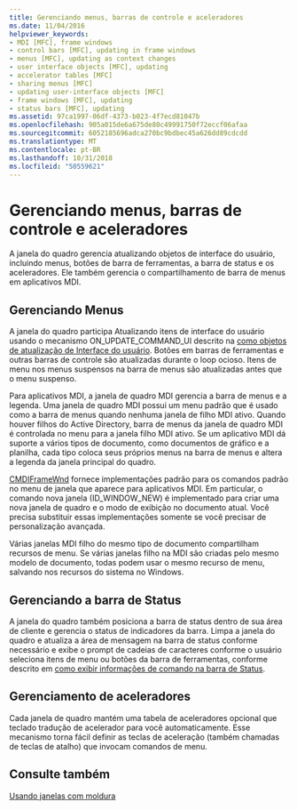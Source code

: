 ```yaml
---
title: Gerenciando menus, barras de controle e aceleradores
ms.date: 11/04/2016
helpviewer_keywords:
- MDI [MFC], frame windows
- control bars [MFC], updating in frame windows
- menus [MFC], updating as context changes
- user interface objects [MFC], updating
- accelerator tables [MFC]
- sharing menus [MFC]
- updating user-interface objects [MFC]
- frame windows [MFC], updating
- status bars [MFC], updating
ms.assetid: 97ca1997-06df-4373-b023-4f7ecd81047b
ms.openlocfilehash: 905a015de6a675de80c49991750f72eccf06afaa
ms.sourcegitcommit: 6052185696adca270bc9bdbec45a626dd89cdcdd
ms.translationtype: MT
ms.contentlocale: pt-BR
ms.lasthandoff: 10/31/2018
ms.locfileid: "50559621"
---
```

# <a name="managing-menus-control-bars-and-accelerators"></a>Gerenciando menus, barras de controle e aceleradores

A janela do quadro gerencia atualizando objetos de interface do usuário, incluindo menus, botões de barra de ferramentas, a barra de status e os aceleradores. Ele também gerencia o compartilhamento de barra de menus em aplicativos MDI.

## <a name="managing-menus"></a>Gerenciando Menus

A janela do quadro participa Atualizando itens de interface do usuário usando o mecanismo ON_UPDATE_COMMAND_UI descrito na [como objetos de atualização de Interface do usuário](../mfc/how-to-update-user-interface-objects.md). Botões em barras de ferramentas e outras barras de controle são atualizadas durante o loop ocioso. Itens de menu nos menus suspensos na barra de menus são atualizadas antes que o menu suspenso.

Para aplicativos MDI, a janela de quadro MDI gerencia a barra de menus e a legenda. Uma janela de quadro MDI possui um menu padrão que é usado como a barra de menus quando nenhuma janela de filho MDI ativo. Quando houver filhos do Active Directory, barra de menus da janela de quadro MDI é controlada no menu para a janela filho MDI ativo. Se um aplicativo MDI dá suporte a vários tipos de documento, como documentos de gráfico e a planilha, cada tipo coloca seus próprios menus na barra de menus e altera a legenda da janela principal do quadro.

[CMDIFrameWnd](../mfc/reference/cmdiframewnd-class.md) fornece implementações padrão para os comandos padrão no menu de janela que aparece para aplicativos MDI. Em particular, o comando nova janela (ID_WINDOW_NEW) é implementado para criar uma nova janela de quadro e o modo de exibição no documento atual. Você precisa substituir essas implementações somente se você precisar de personalização avançada.

Várias janelas MDI filho do mesmo tipo de documento compartilham recursos de menu. Se várias janelas filho na MDI são criadas pelo mesmo modelo de documento, todas podem usar o mesmo recurso de menu, salvando nos recursos do sistema no Windows.

## <a name="managing-the-status-bar"></a>Gerenciando a barra de Status

A janela do quadro também posiciona a barra de status dentro de sua área de cliente e gerencia o status de indicadores da barra. Limpa a janela do quadro e atualiza a área de mensagem na barra de status conforme necessário e exibe o prompt de cadeias de caracteres conforme o usuário seleciona itens de menu ou botões da barra de ferramentas, conforme descrito em [como exibir informações de comando na barra de Status](../mfc/how-to-display-command-information-in-the-status-bar.md).

## <a name="managing-accelerators"></a>Gerenciamento de aceleradores

Cada janela de quadro mantém uma tabela de aceleradores opcional que teclado tradução de acelerador para você automaticamente. Esse mecanismo torna fácil definir as teclas de aceleração (também chamadas de teclas de atalho) que invocam comandos de menu.

## <a name="see-also"></a>Consulte também

[Usando janelas com moldura](../mfc/using-frame-windows.md)

